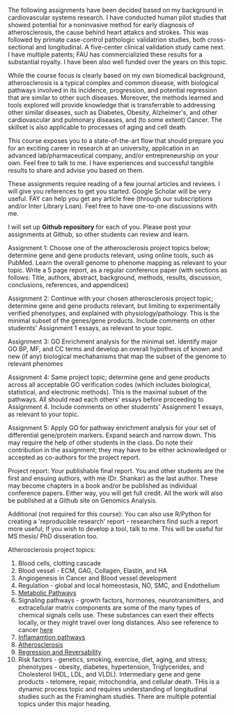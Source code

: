 The following assignments have been decided based on my background in cardiovascular systems research. I have conducted human pilot studies that showed potential for a noninvasive method for early diagnosis of atherosclerosis, the cause behind heart attakcs and strokes. This was followed by primate case-control pathologic validatrion studies, both cross-sectional and longitudinal. A five-center clinical validation study came next. I have multiple patents; FAU has commercializied these results for a substantial royalty. I have been also well funded over the years on this topic. 

While the course focus is clearly based on my own biomedical background, atherosclerosis is a typical complex and common disease, with  biological pathways involved in its incidence, progression, and potential regression that are similar to other such diseases. Moreover, the methods learned and tools explored will provide knowledge that is transferrable to addressing other similar diseases, such as Diabetes, Obesity, Alzheimer's, and other cardiovascular and pulmonary diseases, and (to some extent) Cancer. The skillset is also applicable to processes of aging and cell death. 

This course exposes you to a state-of-the-art flow that should prepare you for an exciting career in research at an university, application in an advanced lab/pharmaceutical company, and/or entrepreneurship on your own. Feel free to talk to me. I have experiences and successful tangible results to share and advise you based on them. 

These assignments require reading of a few journal articles and reviews. I will give you references to get you started. Google Scholar will be very useful. FAY can help you get any article free (through our subscriptions and/or Inter Library Loan). Feel free to have one-to-one discussions with me. 

I will set up **Github repository** for each of you. Please post your assignments at Github, so other students can review and learn. 

Assignment 1: Choose one of the atherosclerosis project topics below; determine gene and gene products relevant, using online tools, such as PubMed. Learn the overall genome to phenome mapping as relevant to your topic. Write a 5 page report, as a regular conference paper (with sections as follows: Title, authors, abstract, background, methods, results, discussion, conclusions, references, and appendices)

Assignment 2: Continue with your chosen atherosclerosis project topic; determine gene and gene products relevant, but limiting to experimentally verified phenotypes, and explained with physiology/pathology. This is the minimal subset of the genes/gene products. Include comments on other studernts' Assignment 1 essays, as relevant to your topic.

Assignment 3: GO Enrichment analysis for the minimal set. Identify major GO BP, MF, and CC terms and develop an overall hypothesis of known and new (if any) biological mechahanisms that map the subset of the genome to relevant phenomes

Assignment 4: Same project topic; determine gene and gene products across all acceptable GO verification codes (which includes biological, statistical, and electronic methods). This is the maximal subset of the pathways. All should read each others' essays before proceeding to Assignment 4. Include comments on other studernts' Assignment 1 essays, as relevant to your topic.

Assignment 5: Apply GO for pathway enrichment analysis for your set of differential gene/protein markers. Expand search and narrow down. This may require the help of other students in the class. Do note their contribution in the assignment;  they may have to be either acknowledged or accepted as co-authors for the project report.

Project report: Your publishable final report. You and other students are the first and ensuing authors, with me (Dr. Shankar) as the last author. These may become chapters in a book and/or be published as individual conference papers. Either way, you will get full credit. All the work will also be published at a Github site on Genomics Analysis. 

Additional (not required for this course): You can also use R/Python for creating a 'reproducible research' report - researchers find such a report more useful; If you wish to develop a tool, talk to me. This will be useful for MS thesis/ PhD disseration too. 

Atherosclerosis project topics:
1. Blood cells, clotting cascade
2. Blood vessel - ECM, GAG, Collagen, Elastin, and HA
3. Angiogenesis in Cancer and Blood vessel development
4. Regulation - global and local homeostasis, NO, SMC, and Endothelium
5. [Metabolic Pathways](http://homepage.ufp.pt/pedros/bq/integration.htm)
6. Signaling pathways - growth factors, hormones, neurotransmitters, and extracellular matrix components are some of the many types of chemical signals cells use. These substances can exert their effects locally, or they might travel over long distances. Also see reference to cancer [here](https://www.cancer.gov/publications/dictionaries/cancer-terms/def/signaling-pathway)
7. [Inflamamtion pathways](https://www.thermofisher.com/us/en/home/life-science/cell-analysis/signaling-pathways/inflammatory-response-pathway.html)
8. [Atherosclerosis](https://en.wikipedia.org/wiki/Atherosclerosis)
9. [Regression and Reversability](https://www.ncbi.nlm.nih.gov/pmc/articles/PMC4262135/)
10. Risk factors - genetics, smoking, exercise, diet, aging, and stress;  phenotypes - obesity, diabetes, hypertension, Triglycerides, and Cholesterol (HDL, LDL, and VLDL). Intermediary gene and gene products - telomere, repair, mitochondria, and cellular death. THis is a dynamic process topic and requires understanding of longitudinal studies such as the Framingham studies. There are multiple potential topics under this major heading. 

